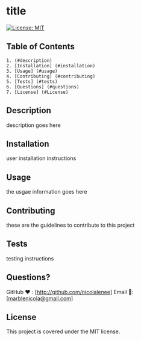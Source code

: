 
  # title
  [![License: MIT](https://img.shields.io/badge/License-MIT-yellow.svg)](https://opensource.org/licenses/MIT)

  ## Table of Contents
    1. (#description)
    2. [Installation] (#installation)
    3. [Usage] (#usage)
    4. [Contributing] (#contributing)
    5. [Tests] (#tests)
    6. [Questions] (#questions)
    7. [License] (#License)

  ## Description <a id="description"></a>
  description goes here

  ## Installation <a id="installation"></a>
  user installation instructions

  ## Usage <a ide="usage"></a>
  the usgae information goes here

  ## Contributing <a id="contributing"></a>
  these are the guidelines to contribute to this project

  ## Tests <a id="tests"></a>
  testing instructions


  ## Questions? <a name="questions"></a>
  GitHub ❤️ : [http://github.com/nicolalenee]
  Email 📧: [marblenicola@gmail.com]

  
  ## License <a id="license"></a>
  This project is covered under the MIT license.
    

